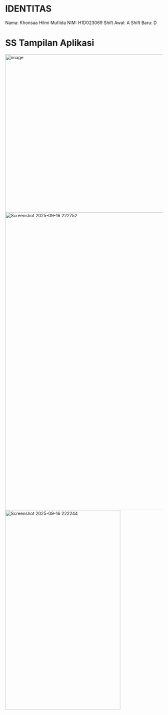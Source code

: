# IDENTITAS

Nama: Khonsaa Hilmi Mufiida
NIM: H1D023069
Shift Awal: A
Shift Baru: D

# SS Tampilan Aplikasi

<img width="1236" height="504" alt="image" src="https://github.com/user-attachments/assets/fad278d9-a9b6-415e-b4ce-9bbd2fa89de8" />


<img width="1570" height="950" alt="Screenshot 2025-09-16 222752" src="https://github.com/user-attachments/assets/4daf78e8-75b9-417a-85fa-879532129012" />


<img width="368" height="637" alt="Screenshot 2025-09-16 222244" src="https://github.com/user-attachments/assets/787833d8-dbbe-4927-8c55-e91d756a0eac" />
